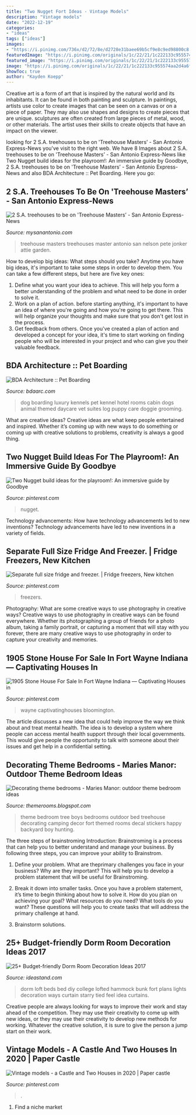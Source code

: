 ```yaml
---
title: "Two Nugget Fort Ideas - Vintage Models"
description: "Vintage models"
date: "2022-12-19"
categories:
- "ideas"
tags: ["ideas"]
images:
- "https://i.pinimg.com/736x/d2/72/8e/d2728e31baee69b5cf9e8c9ed98800c8.jpg"
featuredImage: "https://i.pinimg.com/originals/1c/22/21/1c222133c955574aa2d4a6f23079209b.jpg"
featured_image: "https://i.pinimg.com/originals/1c/22/21/1c222133c955574aa2d4a6f23079209b.jpg"
image: "https://i.pinimg.com/originals/1c/22/21/1c222133c955574aa2d4a6f23079209b.jpg"
ShowToc: true
author: "Kayden Koepp"
---
```



Creative art is a form of art that is inspired by the natural world and its inhabitants. It can be found in both painting and sculpture. In paintings, artists use color to create images that can be seen on a canvas or on a piece of paper. They may also use shapes and designs to create pieces that are unique. sculptures are often created from large pieces of metal, wood, or other materials. The artist uses their skills to create objects that have an impact on the viewer.

	

		
looking for 2 S.A. treehouses to be on &#039;Treehouse Masters’ - San Antonio Express-News you've visit to the right web. We have 8 Images about 2 S.A. treehouses to be on &#039;Treehouse Masters’ - San Antonio Express-News like Two Nugget build ideas for the playroom!: An immersive guide by Goodbye, 2 S.A. treehouses to be on &#039;Treehouse Masters’ - San Antonio Express-News and also BDA Architecture :: Pet Boarding. Here you go:
		
    
## 2 S.A. Treehouses To Be On &#039;Treehouse Masters’ - San Antonio Express-News

<img loading=lazy src="http://ww3.hdnux.com/photos/34/63/50/7551538/15/rawImage.jpg" onerror="this.onerror=null;this.src='https://tse2.mm.bing.net/th?id=OIP.4Go9J5reC8sl8dZl-60HzgHaLJ&amp;pid=15.1';" alt="2 S.A. treehouses to be on &#039;Treehouse Masters’ - San Antonio Express-News">

_Source: mysanantonio.com_

>treehouse masters treehouses master antonio san nelson pete jonker attie garden. 

	

How to develop big ideas: What steps should you take?
Anytime you have big ideas, it's important to take some steps in order to develop them. You can take a few different steps, but here are five key ones: 
1. Define what you want your idea to achieve. This will help you form a better understanding of the problem and what need to be done in order to solve it. 
2. Work on a plan of action. before starting anything, it's important to have an idea of where you're going and how you're going to get there. This will help organize your thoughts and make sure that you don't get lost in the process. 
3. Get feedback from others. Once you've created a plan of action and developed a concept for your idea, it's time to start working on finding people who will be interested in your project and who can give you their valuable feedback.

    
## BDA Architecture :: Pet Boarding

<img loading=lazy src="http://www.bdaarc.com/images/uploads/galleryphotos/j10-Luxury-Dog-Boarding-Log-Cabin.jpg" onerror="this.onerror=null;this.src='https://tse3.mm.bing.net/th?id=OIP.YxFy_hs3zJ4MMkgCwKW1tgHaKX&amp;pid=15.1';" alt="BDA Architecture :: Pet Boarding">

_Source: bdaarc.com_

>dog boarding luxury kennels pet kennel hotel rooms cabin dogs animal themed daycare vet suites log puppy care doggie grooming. 

	

What are creative ideas?
Creative ideas are what keep people entertained and inspired. Whether it’s coming up with new ways to do something or coming up with creative solutions to problems, creativity is always a good thing.

    
## Two Nugget Build Ideas For The Playroom!: An Immersive Guide By Goodbye

<img loading=lazy src="https://i.pinimg.com/736x/f4/dd/bf/f4ddbf2e8c54443259037225acd254a5.jpg" onerror="this.onerror=null;this.src='https://tse4.mm.bing.net/th?id=OIP.fj-J6HNlYlwPhsW72JjWAwHaNK&amp;pid=15.1';" alt="Two Nugget build ideas for the playroom!: An immersive guide by Goodbye">

_Source: pinterest.com_

>nugget. 

	

Technology advancements: How have technology advancements led to new inventions?
Technology advancements have led to new inventions in a variety of fields.

    
## Separate Full Size Fridge And Freezer. | Fridge Freezers, New Kitchen

<img loading=lazy src="https://i.pinimg.com/originals/1c/22/21/1c222133c955574aa2d4a6f23079209b.jpg" onerror="this.onerror=null;this.src='https://tse4.mm.bing.net/th?id=OIP.-OHMti8m0cMKwQUvdjXmNwHaEK&amp;pid=15.1';" alt="Separate full size fridge and freezer. | Fridge freezers, New kitchen">

_Source: pinterest.com_

>freezers. 

	

Photography: What are some creative ways to use photography in creative ways?
Creative ways to use photography in creative ways can be found everywhere. Whether its photographing a group of friends for a photo album, taking a family portrait, or capturing a moment that will stay with you forever, there are many creative ways to use photography in order to capture your creativity and memories.

    
## 1905 Stone House For Sale In Fort Wayne Indiana — Captivating Houses In

<img loading=lazy src="https://i.pinimg.com/736x/40/99/fc/4099fc9bbcbd7d828359dbc0d8b30e02.jpg" onerror="this.onerror=null;this.src='https://tse3.mm.bing.net/th?id=OIP.L60iXNxrz03MHZlRYQDXEAHaLH&amp;pid=15.1';" alt="1905 Stone House For Sale In Fort Wayne Indiana — Captivating Houses in">

_Source: pinterest.com_

>wayne captivatinghouses bloomington. 

	

The article discusses a new idea that could help improve the way we think about and treat mental health. The idea is to develop a system where people can access mental health support through their local governments. This would give people the opportunity to talk with someone about their issues and get help in a confidential setting.

    
## Decorating Theme Bedrooms - Maries Manor: Outdoor Theme Bedroom Ideas

<img loading=lazy src="http://2.bp.blogspot.com/-SjtGBIDd8_M/Ua4oG-ochYI/AAAAAAAAPNY/8iFN1f4KUZc/s1600/treehouse+bedroom+decorating+ideas-boys+treehouse+theme+bedrooms.jpg" onerror="this.onerror=null;this.src='https://tse1.mm.bing.net/th?id=OIP.xSmmDpQaqEpqXxlo4kRXrgHaFL&amp;pid=15.1';" alt="Decorating theme bedrooms - Maries Manor: outdoor theme bedroom ideas">

_Source: themerooms.blogspot.com_

>theme bedroom tree boys bedrooms outdoor bed treehouse decorating camping decor fort themed rooms decal stickers happy backyard boy hunting. 

	

The three steps of brainstroming
Introduction:
Brainstroming is a process that can help you to better understand and manage your business. By following three steps, you can improve your ability to Brainstrom.

1. Define your problem. What are theprimary challenges you face in your business? Why are they important? This will help you to develop a problem statement that will be useful for Brainstroming.

2. Break it down into smaller tasks. Once you have a problem statement, it’s time to begin thinking about how to solve it. How do you plan on achieving your goal? What resources do you need? What tools do you want? These questions will help you to create tasks that will address the primary challenge at hand.

3. Brainstorm solutions.

    
## 25+ Budget-friendly Dorm Room Decoration Ideas 2017

<img loading=lazy src="http://ideastand.com/wp-content/uploads/2016/03/dorm-room-decoration/28-dorm-room-decoration-ideas.jpg" onerror="this.onerror=null;this.src='https://tse4.mm.bing.net/th?id=OIP.WiJhn4yBIzsfbtSS_pF3zwHaJ4&amp;pid=15.1';" alt="25+ Budget-friendly Dorm Room Decoration Ideas 2017">

_Source: ideastand.com_

>dorm loft beds bed diy college lofted hammock bunk fort plans lights decoration ways curtain starry tied feel idea curtains. 

	

Creative people are always looking for ways to improve their work and stay ahead of the competition. They may use their creativity to come up with new ideas, or they may use their creativity to develop new methods for working. Whatever the creative solution, it is sure to give the person a jump start on their work.

    
## Vintage Models - A Castle And Two Houses In 2020 | Paper Castle

<img loading=lazy src="https://i.pinimg.com/736x/d2/72/8e/d2728e31baee69b5cf9e8c9ed98800c8.jpg" onerror="this.onerror=null;this.src='https://tse1.mm.bing.net/th?id=OIP.JWdg51YH2e_h9zFQT6V8tQHaD4&amp;pid=15.1';" alt="Vintage models - a Castle and Two Houses in 2020 | Paper castle">

_Source: pinterest.com_

>. 

	

1. Find a niche market 

